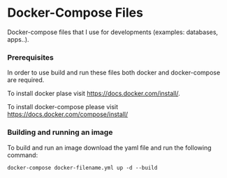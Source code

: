# Docker-Compose Files

Docker-compose files that I use for developments (examples: databases, apps..).

### Prerequisites

In order to use build and run these files both docker and docker-compose are required.

To install docker plase visit https://docs.docker.com/install/.

To install docker-compose please visit https://docs.docker.com/compose/install/

### Building and running an image

To build and run an image download the yaml file and run the following command:

```
docker-compose docker-filename.yml up -d --build
```